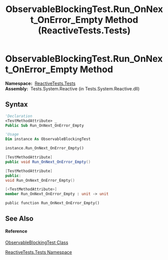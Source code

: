﻿---
title: ObservableBlockingTest.Run_OnNext_OnError_Empty Method  (ReactiveTests.Tests)
TOCTitle: Run_OnNext_OnError_Empty Method
ms:assetid: M:ReactiveTests.Tests.ObservableBlockingTest.Run_OnNext_OnError_Empty
ms:mtpsurl: https://msdn.microsoft.com/en-us/library/reactivetests.tests.observableblockingtest.run_onnext_onerror_empty(v=VS.103)
ms:contentKeyID: 36620758
ms.date: 06/28/2011
mtps_version: v=VS.103
f1_keywords:
- ReactiveTests.Tests.ObservableBlockingTest.Run_OnNext_OnError_Empty
dev_langs:
- CSharp
- JScript
- VB
- FSharp
- c++
---

# ObservableBlockingTest.Run\_OnNext\_OnError\_Empty Method

**Namespace:**  [ReactiveTests.Tests](hh289046\(v=vs.103\).md)  
**Assembly:**  Tests.System.Reactive (in Tests.System.Reactive.dll)

## Syntax

``` vb
'Declaration
<TestMethodAttribute> _
Public Sub Run_OnNext_OnError_Empty
```

``` vb
'Usage
Dim instance As ObservableBlockingTest

instance.Run_OnNext_OnError_Empty()
```

``` csharp
[TestMethodAttribute]
public void Run_OnNext_OnError_Empty()
```

``` c++
[TestMethodAttribute]
public:
void Run_OnNext_OnError_Empty()
```

``` fsharp
[<TestMethodAttribute>]
member Run_OnNext_OnError_Empty : unit -> unit 
```

``` jscript
public function Run_OnNext_OnError_Empty()
```

## See Also

#### Reference

[ObservableBlockingTest Class](hh315164\(v=vs.103\).md)

[ReactiveTests.Tests Namespace](hh289046\(v=vs.103\).md)

